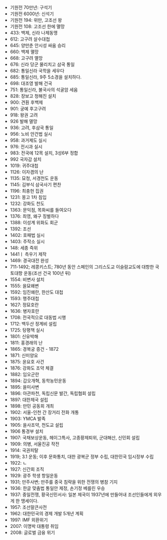 * 기원전 70만년: 구석기
* 기원전 6000년: 신석기
* 기원전 194: 위만, 고조선 왕
* 기원전 108: 고조선 한에 멸망
* 433: 백제, 신라 나제동맹
* 612: 고구려 살수대첩
* 645: 양만춘 안시성 싸움 승리
* 660: 백제 멸망
* 668: 고구려 멸망
* 676: 신라 당군 물리치고 삼국 통일
* 682: 통일신라 국학을 세우다
* 685: 통일신라, 9주 5소경을 설치하다.
* 698: 대조영 발해 건국
* 751: 통일신라, 불국사의 석굴암 세움
* 828: 장보고 청해진 설치
* 900: 견훤 후백제
* 901: 궁예 후고구려
* 918: 왕권 고려
* 926 발해 멸망
* 936: 고려, 후삼국 통일
* 956: 노비 안건법 실시
* 958: 과거제도 실시
* 976: 전시과 실시
* 983: 전국에 12목 설치, 3성6부 정합
* 992 국자감 설치
* 1019: 귀주대첩
* 1126: 이자겸의 난
* 1135: 묘청, 서경천도 운동
* 1145: 김부식 삼국사기 편찬
* 1196: 최충헌 집권
* 1231: 몽고 1차 침입
* 1232: 강화도 천도
* 1363: 문익점, 목화씨를 들여오다
* 1376: 최영, 왜구 징벌하다
* 1388: 이성계 위화도 회군
* 1392: 조선
* 1402: 호패법 실시
* 1403: 주작소 실시
* 148: 세종 즉위
* 1441ㅣ 측우기 제작
* 1469: 경국대전 완성
* 711-1492; 레콩키스트; 780년 동안 스페인의 그리스도교 이슬람교도에 대항한 국토대항 운동(조선 건국 100년 뒤)
* 1554: 비변사 설치
* 1555: 을묘왜변
* 1592: 임진왜란, 한산도 대첩
* 1593: 행주대첩
* 1627: 정묘호란
* 1636: 병자호란
* 1708: 전국적으로 대동법 시행
* 1712: 백두산 정계비 설립
* 1725: 탕평책 실시
* 1801: 신유박해
* 1811: 홍경래의 난
* 1865: 경복궁 증건 - 1872
* 1871: 신미양요
* 1875: 윤요호 사건
* 1876: 강화도 조약 체결
* 1882: 임오군란
* 1894: 갑오개혁, 동학농민운동
* 1895: 을미사변
* 1896: 아관파천, 독립신문 발간, 독립협회 설립
* 1897: 대한제국 설립
* 1898: 만민 공동회 개최
* 1902: 서울-인천 간 장거리 전화 개통
* 1903: YMCA 발족
* 1905: 을사조약, 천도교 설립
* 1906 통경부 설치
* 1907: 국채보상운동, 헤이그특사, 고종황제퇴위, 군대해산, 신민회 설립
* 1909: 의병, 서울진공 작전
* 1914: 국권피탈
* 1919; 3.1 운동; 이후 문화통치, 대한 광복군 정부 수립, 대한민국 임시정부 수립
* 1922: ㄴ
* 1927: 신간회 조직
* 1929: 광주 학생 항일운동
* 1931; 만주사변; 만주를 중국 침략을 위한 전쟁의 병참 기지
* 1936: 한글 맞춤법 통일안 제정, 손기정 베를린 우승
* 1937: 중일전쟁, 황국신민서사: 일본 제국이 1937년에 만들어내 조선인들에게 외우게 한 맹세이다.
* 1957: 조선말큰사전
* 1962: 대한민국의 경제 개발 5개년 계획 
* 1997: IMF 외환위기
* 2007: 이명박 대통령 취임
* 2008: 글로벌 금융 위기